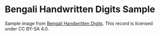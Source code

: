 # Bengali Handwritten Digits Sample
Sample image from [Bengali Handwritten Digits](https://www.kaggle.com/BengaliAI/numta). This record is licensed under CC BY-SA 4.0.